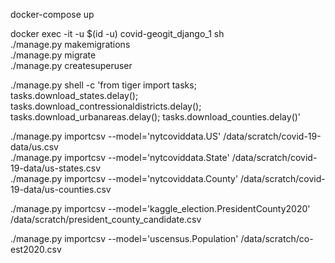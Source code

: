 
docker-compose up

docker exec -it -u $(id -u) covid-geogit_django_1 sh<br>
      ./manage.py makemigrations<br>
      ./manage.py migrate<br>
      ./manage.py createsuperuser<br>

./manage.py shell -c 'from tiger import tasks; tasks.download_states.delay(); tasks.download_contressionaldistricts.delay(); tasks.download_urbanareas.delay(); tasks.download_counties.delay()'


./manage.py importcsv --model='nytcoviddata.US' /data/scratch/covid-19-data/us.csv<br>
./manage.py importcsv --model='nytcoviddata.State' /data/scratch/covid-19-data/us-states.csv<br>
./manage.py importcsv --model='nytcoviddata.County' /data/scratch/covid-19-data/us-counties.csv<br>


./manage.py importcsv --model='kaggle_election.PresidentCounty2020' /data/scratch/president_county_candidate.csv


./manage.py importcsv --model='uscensus.Population' /data/scratch/co-est2020.csv
